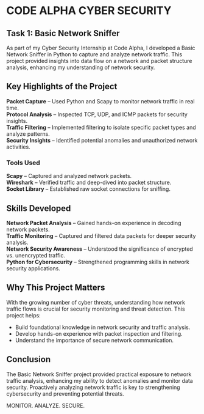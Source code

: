# CODE ALPHA CYBER SECURITY

## Task 1: Basic Network Sniffer  
As part of my Cyber Security Internship at Code Alpha, I developed a Basic Network Sniffer in Python to capture and analyze network traffic. This project provided insights into data flow on a network and packet structure analysis, enhancing my understanding of network security.

## Key Highlights of the Project  
**Packet Capture** – Used Python and Scapy to monitor network traffic in real time.  
**Protocol Analysis** – Inspected TCP, UDP, and ICMP packets for security insights.  
**Traffic Filtering** – Implemented filtering to isolate specific packet types and analyze patterns.  
**Security Insights** – Identified potential anomalies and unauthorized network activities.

### Tools Used  
**Scapy** – Captured and analyzed network packets.  
**Wireshark** – Verified traffic and deep-dived into packet structure.  
**Socket Library** – Established raw socket connections for sniffing.

## Skills Developed  
**Network Packet Analysis** – Gained hands-on experience in decoding network packets.  
**Traffic Monitoring** – Captured and filtered data packets for deeper security analysis.  
**Network Security Awareness** – Understood the significance of encrypted vs. unencrypted traffic.  
**Python for Cybersecurity** – Strengthened programming skills in network security applications.

## Why This Project Matters  
With the growing number of cyber threats, understanding how network traffic flows is crucial for security monitoring and threat detection. This project helps:  
- Build foundational knowledge in network security and traffic analysis.  
- Develop hands-on experience with packet inspection and filtering.  
- Understand the importance of secure network communication.

## Conclusion  
The Basic Network Sniffer project provided practical exposure to network traffic analysis, enhancing my ability to detect anomalies and monitor data security. Proactively analyzing network traffic is key to strengthening cybersecurity and preventing potential threats.

MONITOR. ANALYZE. SECURE.
